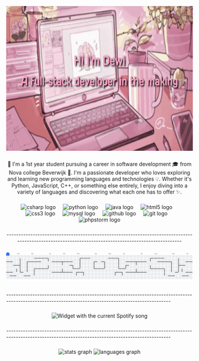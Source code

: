 <div align="center">
  <img height="390" src="https://github.com/xDewitjuh/xDewitjuh/blob/main/Untitled_Project_V2-ezgif.com-crop.gif?raw=true"  />
</div>

###

<p align="center">🌺 I'm a 1st year student pursuing a career in software development 🎓 from Nova college Beverwijk 🏫. I'm a passionate developer who loves exploring and learning new programming languages and technologies 💡. Whether it's Python, JavaScript, C++, or something else entirely, I enjoy diving into a variety of languages and discovering what each one has to offer ✨.</p>

###

<div align="center">
  <img src="https://cdn.jsdelivr.net/gh/devicons/devicon/icons/csharp/csharp-original.svg" height="40" alt="csharp logo"  />
  <img width="12" />
  <img src="https://skillicons.dev/icons?i=py" height="40" alt="python logo"  />
  <img width="12" />
  <img src="https://skillicons.dev/icons?i=java" height="40" alt="java logo"  />
  <img width="12" />
  <img src="https://cdn.jsdelivr.net/gh/devicons/devicon/icons/html5/html5-original.svg" height="40" alt="html5 logo"  />
  <img width="12" />
  <img src="https://cdn.jsdelivr.net/gh/devicons/devicon/icons/css3/css3-original.svg" height="40" alt="css3 logo"  />
  <img width="12" />
  <img src="https://skillicons.dev/icons?i=mysql" height="40" alt="mysql logo"  />
  <img width="12" />
  <img src="https://skillicons.dev/icons?i=github" height="40" alt="github logo"  />
  <img width="12" />
  <img src="https://skillicons.dev/icons?i=git" height="40" alt="git logo"  />
  <img width="12" />
  <img src="https://cdn.jsdelivr.net/gh/devicons/devicon/icons/phpstorm/phpstorm-original.svg" height="40" alt="phpstorm logo"  />
</div>

###

<p align="center">---------------------------------------------------------------------------------------------------------------------------------------------------</p>

###

<picture>
  <source media="(prefers-color-scheme: dark)" srcset="https://raw.githubusercontent.com/xDewitjuh/xDewitjuh/output/pacman-contribution-graph-dark.svg">
  <source media="(prefers-color-scheme: light)" srcset="https://raw.githubusercontent.com/xDewitjuh/xDewitjuh/output/pacman-contribution-graph.svg">
  <img alt="pacman contribution graph" src="https://raw.githubusercontent.com/xDewitjuh/xDewitjuh/output/pacman-contribution-graph.svg">
</picture>

###

<p align="left">---------------------------------------------------------------------------------------------------------------------------------------------------</p>

###

<div align="center">
  <img src="https://spotify-readme-image-d.24-7.dev/?eq_color=E37383&theme=dark&?theme=dark&spin=true&rainbow=false&scan=false" alt="Widget with the current Spotify song"  />
</div>

###

<p align="left">---------------------------------------------------------------------------------------------------------------------------------------------------</p>

###

<div align="center">
  <img src="https://github-readme-stats.vercel.app/api?username=xDewitjuh&hide_title=false&hide_rank=false&show_icons=true&include_all_commits=true&count_private=true&disable_animations=false&theme=bear&locale=en&hide_border=false&order=1" height="150" alt="stats graph"  />
  <img src="https://github-readme-stats.vercel.app/api/top-langs?username=xDewitjuh&locale=en&hide_title=false&layout=compact&card_width=320&langs_count=5&theme=bear&hide_border=false&order=2" height="150" alt="languages graph"  />
</div>

###
